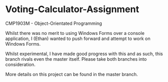 # Voting-Calculator-Assignment
CMP1903M - Object-Orientated Programming

Whilst there was no merit to using Windows Forms over a console application, I (Ethan) wanted to push forward and attempt to work on Windows Forms.

Whilst experimental, I have made good progress with this and as such, this branch rivals even the master itself.  Please take both branches into consideration.

More details on this project can be found in the master branch.
